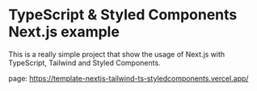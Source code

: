 # TypeScript & Styled Components Next.js example

This is a really simple project that show the usage of Next.js with TypeScript, Tailwind and Styled Components.

page: https://template-nextjs-tailwind-ts-styledcomponents.vercel.app/
